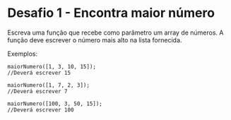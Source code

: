 # Desafio 1 - Encontra maior número

Escreva uma função que recebe como parâmetro um array de números. A função deve escrever o número mais alto na lista fornecida.

Exemplos:

    maiorNumero([1, 3, 10, 15]);
    //Deverá escrever 15

    maiorNumero([1, 7, 2, 3]);
    //Deverá escrever 7

    maiorNumero([100, 3, 50, 15]);
    //Deverá escrever 100
